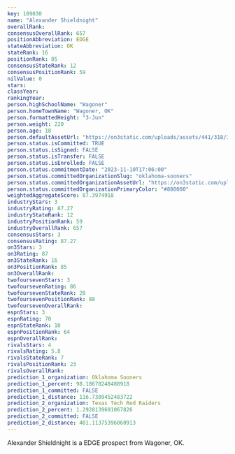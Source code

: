 ```yaml
---
key: 109030
name: "Alexander Shieldnight"
overallRank: 
consensusOverallRank: 657
positionAbbreviation: EDGE
stateAbbreviation: OK
stateRank: 16
positionRank: 85
consensusStateRank: 12
consensusPositionRank: 59
nilValue: 0
stars: 
classYear: 
rankingYear: 
person.highSchoolName: "Wagoner"
person.homeTownName: "Wagoner, OK"
person.formattedHeight: "3-Jun"
person.weight: 220
person.age: 18
person.defaultAssetUrl: "https://on3static.com/uploads/assets/441/318/318441.jpg"
person.status.isCommitted: TRUE
person.status.isSigned: FALSE
person.status.isTransfer: FALSE
person.status.isEnrolled: FALSE
person.status.commitmentDate: "2023-11-10T17:06:00"
person.status.committedOrganizationSlug: "oklahoma-sooners"
person.status.committedOrganizationAssetUrl: "https://on3static.com/uploads/assets/126/208/208126.svg"
person.status.committedOrganizationPrimaryColor: "#880000"
weightedAggregateScore: 87.3974918
industryStars: 3
industryRating: 87.27
industryStateRank: 12
industryPositionRank: 59
industryOverallRank: 657
consensusStars: 3
consensusRating: 87.27
on3Stars: 3
on3Rating: 87
on3StateRank: 16
on3PositionRank: 85
on3OverallRank: 
twofoursevenStars: 3
twofoursevenRating: 86
twofoursevenStateRank: 20
twofoursevenPositionRank: 88
twofoursevenOverallRank: 
espnStars: 3
espnRating: 78
espnStateRank: 10
espnPositionRank: 64
espnOverallRank: 
rivalsStars: 4
rivalsRating: 5.8
rivalsStateRank: 7
rivalsPositionRank: 23
rivalsOverallRank: 
prediction_1_organization: Oklahoma Sooners
prediction_1_percent: 98.18670248488918
prediction_1_committed: FALSE
prediction_1_distance: 116.7309452483722
prediction_2_organization: Texas Tech Red Raiders
prediction_2_percent: 1.2928139691067826
prediction_2_committed: FALSE
prediction_2_distance: 401.11375396060913
---
```

Alexander Shieldnight is a EDGE prospect from Wagoner, OK.